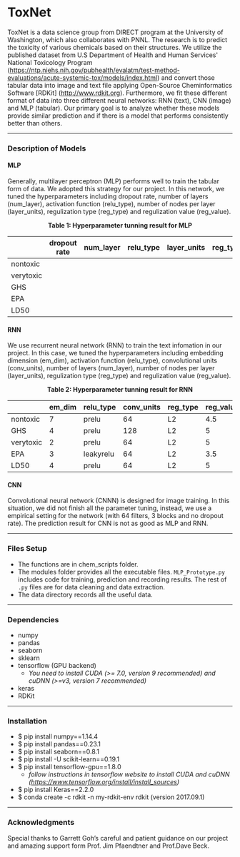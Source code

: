 # ToxNet

ToxNet is a data science group from DIRECT program at the University of Washington, which also collaborates with PNNL. The research is to predict the toxicity of various chemicals based on their structures. We utilize the published dataset from U.S Department of Health and Human Services' National Toxicology Program (https://ntp.niehs.nih.gov/pubhealth/evalatm/test-method-evaluations/acute-systemic-tox/models/index.html) and convert those tabular data into image and text file applying Open-Source Cheminformatics Software [RDKit] (http://www.rdkit.org). Furthermore, we fit these different format of data into three different neural networks: RNN (text), CNN (image) and MLP (tabular). Our primary goal is to analyze whether these models provide similar prediction and if there is a model that performs consistently better than others.

---

### Description of Models

#### MLP

Generally, multilayer perceptron (MLP) performs well to train the tabular form of data. We adopted this strategy for our project. In this network, we tuned the hyperparameters including dropout rate, number of layers (num_layer), activation function (relu_type), number of nodes per layer (layer_units), regulization type (reg_type) and regulization value (reg_value).

<p align="center">
  <b>Table 1: Hyperparameter tunning result for MLP</b><br>
</p>

|               | dropout rate | num_layer | relu_type | layer_units | reg_type | reg_value |
| ------------- | ------------ | --------- | ----------| ----------- | -------- | --------- |
|    nontoxic   | 
|    verytoxic  |
|    GHS        |
|    EPA        |
|    LD50       |

#### RNN

We use recurrent neural network (RNN) to train the text infomation in our project. In this case, we tuned the hyperparameters including embedding dimension (em_dim), activation function (relu_type), convolutional units (conv_units), number of layers (num_layer), number of nodes per layer (layer_units), regulization type (reg_type) and regulization value (reg_value).

<p align="center">
  <b>Table 2: Hyperparameter tunning result for RNN</b><br>
</p>

|               |    em_dim    |     relu_type   | conv_units | reg_type | reg_value | num_layer | layer_units |
| ------------- | ------------ | ----------------| ---------- | -------- | --------- | --------- | ----------- |
|    nontoxic   | 7 | prelu | 64 | L2 | 4.5 | 2 | 64 |
|    GHS        | 4 | prelu | 128 | L2 | 5 | 2 | 64 |
|    verytoxic  | 2 | prelu | 64 | L2 | 5 | 2 | 64 |
|    EPA        | 3 | leakyrelu | 64 | L2 | 3.5 | 2 | 64 |
|    LD50       | 4 | prelu | 64 | L2 | 5 | 2 | 32|

#### CNN

Convolutional neural network (CNNN) is designed for image training. In this situation, we did not finish all the parameter tuning, instead, we use a empirical setting for the network (with 64 filters, 3 blocks and no dropout rate). The prediction result for CNN is not as good as MLP and RNN.

---

### Files Setup
* The functions are in chem_scripts folder.
* The modules folder provides all the executable files. `MLP_Prototype.py` includes code for training, prediction and recording results. The rest of `.py` files are for data cleaning and data extraction.
* The data directory records all the useful data.

---

### Dependencies

* numpy
* pandas
* seaborn
* sklearn
* tensorflow (GPU backend)
    * _You need to install CUDA (>= 7.0, version 9 recommended) and cuDNN (>=v3, version 7 recommended)_
* keras
* RDKit

---

### Installation
* $ pip install numpy==1.14.4
* $ pip install pandas==0.23.1
* $ pip install seaborn==0.8.1
* $ pip install -U scikit-learn==0.19.1
* $ pip install tensorflow-gpu==1.8.0
    * _follow instructions in tensorflow website to install CUDA and cuDNN (https://www.tensorflow.org/install/install_sources)_
* $ pip install Keras==2.2.0
* $ conda create -c rdkit -n my-rdkit-env rdkit (version 2017.09.1)

---

### Acknowledgments

Special thanks to Garrett Goh’s careful and patient guidance on our project and amazing support form  Prof. Jim Pfaendtner and Prof.Dave Beck.
